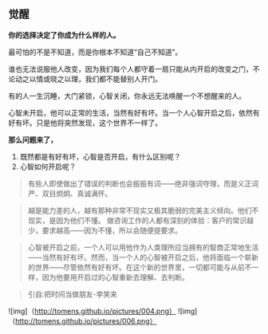 ## 觉醒
**你的选择决定了你成为什么样的人。**

最可怕的不是不知道，而是你根本不知道“自己不知道”。

谁也无法说服他人改变，因为我们每个人都守着一扇只能从内开启的改变之门，不论动之以情或晓之以理，我们都不能替别人开门。

有的人一生沉睡，大门紧锁，心智关闭，你永远无法唤醒一个不想醒来的人。

心智未开启，他可以正常的生活，当然有好有坏。当一个人心智开启之后，依然有好有坏。只是他将突然发现，这个世界不一样了。

**那么问题来了，**
1. 既然都是有好有坏，心智是否开启，有什么区别呢？
2. 心智如何开启呢？

> 有些人即使做出了错误的判断也会振振有词——绝非强词夺理，而是义正词严、双目炯炯、真诚满怀。

> 越是能力差的人，越有那种非常不现实又极其脆弱的完美主义倾向。他们不现实，是因为他们不懂。
做咨询工作的人都有深刻的体验：客户的常识越少，要求越高——因为不懂，所以会随便提要求。

> 心智被开启之前，一个人可以用他作为人类理所应当拥有的智商正常地生活——当然有好有坏。然而，当一个人的心智被开启之后，他将面临一个崭新的世界——尽管依然有好有坏。在这个新的世界里，一切都可能与从前不一样，因为他要用开启过的心智重新去理解、去判断。

> 引自:把时间当做朋友-李笑来

![img]（http://tomens.github.io/pictures/004.png）
![img]（http://tomens.github.io/pictures/006.png）
